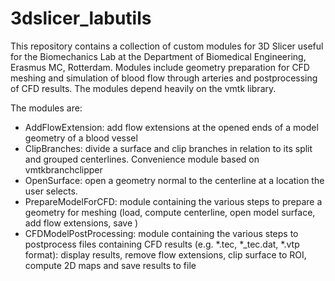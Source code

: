 # 3dslicer_labutils
This repository contains a collection of custom modules for 3D Slicer useful for the Biomechanics Lab at the Department of Biomedical Engineering, Erasmus MC, Rotterdam. Modules include geometry preparation for CFD meshing and simulation of blood flow through arteries and postprocessing of CFD results. The modules depend heavily on the vmtk library. 

The modules are:
- AddFlowExtension: add flow extensions at the opened ends of a model geometry of a blood vessel
- ClipBranches: divide a surface and clip branches in relation to its split and grouped centerlines. Convenience module based on vmtkbranchclipper
- OpenSurface: open a geometry normal to the centerline at a location the user selects.
- PrepareModelForCFD: module containing the various steps to prepare a geometry for meshing (load, compute centerline, open model surface, add flow extensions, save )
- CFDModelPostProcessing: module containing the various steps to postprocess files containing CFD results (e.g. *.tec, *_tec.dat, *.vtp format): display results, remove flow extensions, clip surface to ROI, compute 2D maps and save results to file
